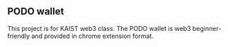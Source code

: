 ## PODO wallet

This project is for KAIST web3 class.
The PODO wallet is web3 beginner-friendly and provided in chrome extension format.
